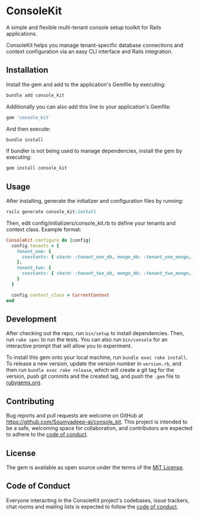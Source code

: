 # ConsoleKit

A simple and flexible multi-tenant console setup toolkit for Rails applications.

ConsoleKit helps you manage tenant-specific database connections and context configuration via an easy CLI interface and Rails integration.

## Installation

Install the gem and add to the application's Gemfile by executing:

```bash
bundle add console_kit
```

Additionally you can also add this line to your application's Gemfile:
```ruby
gem 'console_kit'
```

And then execute:
```bash
bundle install
```

If bundler is not being used to manage dependencies, install the gem by executing:

```bash
gem install console_kit
```

## Usage

After installing, generate the initializer and configuration files by running:

```ruby
rails generate console_kit:install
```

Then, edit config/initializers/console_kit.rb to define your tenants and context class. Example format:

```ruby
ConsoleKit.configure do |config|
  config.tenants = {
    tenant_one: {
      constants: { shard: :tenant_one_db, mongo_db: :tenant_one_mongo, partner_code: 'partnerA' }
    },
    tenant_two: {
      constants: { shard: :tenant_two_db, mongo_db: :tenant_two_mongo, partner_code: 'partnerB' }
    }
  }

  config.context_class = CurrentContext
end
```

## Development

After checking out the repo, run `bin/setup` to install dependencies. Then, run `rake spec` to run the tests. You can also run `bin/console` for an interactive prompt that will allow you to experiment.

To install this gem onto your local machine, run `bundle exec rake install`. To release a new version, update the version number in `version.rb`, and then run `bundle exec rake release`, which will create a git tag for the version, push git commits and the created tag, and push the `.gem` file to [rubygems.org](https://rubygems.org).

## Contributing

Bug reports and pull requests are welcome on GitHub at https://github.com/Soumyadeep-ai/console_kit. This project is intended to be a safe, welcoming space for collaboration, and contributors are expected to adhere to the [code of conduct](https://github.com/Soumyadeep-ai/console_kit/blob/main/CODE_OF_CONDUCT.md).

## License

The gem is available as open source under the terms of the [MIT License](https://opensource.org/licenses/MIT).

## Code of Conduct

Everyone interacting in the ConsoleKit project's codebases, issue trackers, chat rooms and mailing lists is expected to follow the [code of conduct](https://github.com/Soumyadeep-ai/console_kit/blob/main/CODE_OF_CONDUCT.md).
